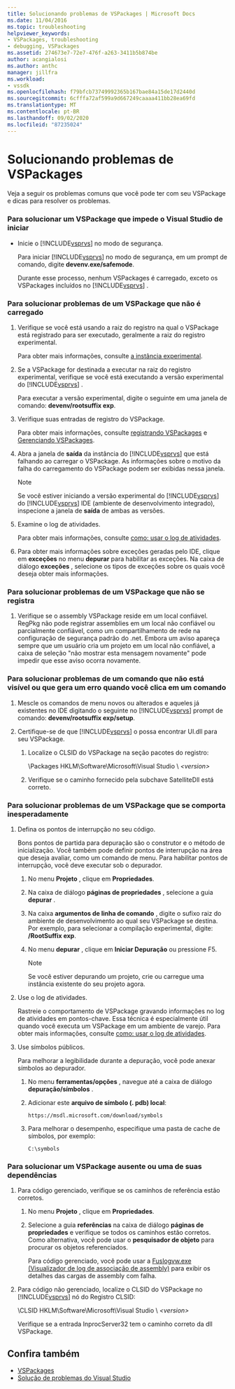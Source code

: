 ```yaml
---
title: Solucionando problemas de VSPackages | Microsoft Docs
ms.date: 11/04/2016
ms.topic: troubleshooting
helpviewer_keywords:
- VSPackages, troubleshooting
- debugging, VSPackages
ms.assetid: 274673e7-72e7-476f-a263-3411b5b874be
author: acangialosi
ms.author: anthc
manager: jillfra
ms.workload:
- vssdk
ms.openlocfilehash: f79bfcb73749992365b167bae84a15de17d2440d
ms.sourcegitcommit: 6cfffa72af599a9d667249caaaa411bb28ea69fd
ms.translationtype: MT
ms.contentlocale: pt-BR
ms.lasthandoff: 09/02/2020
ms.locfileid: "87235024"
---
```

# <a name="troubleshooting-vspackages"></a>Solucionando problemas de VSPackages
Veja a seguir os problemas comuns que você pode ter com seu VSPackage e dicas para resolver os problemas.

### <a name="to-troubleshoot-a-vspackage-that-keeps-visual-studio-from-starting"></a>Para solucionar um VSPackage que impede o Visual Studio de iniciar

- Inicie o [!INCLUDE[vsprvs](../code-quality/includes/vsprvs_md.md)] no modo de segurança.

   Para iniciar [!INCLUDE[vsprvs](../code-quality/includes/vsprvs_md.md)] no modo de segurança, em um prompt de comando, digite **devenv.exe/safemode**.

   Durante esse processo, nenhum VSPackages é carregado, exceto os VSPackages incluídos no [!INCLUDE[vsprvs](../code-quality/includes/vsprvs_md.md)] .

### <a name="to-troubleshoot-a-vspackage-that-does-not-load"></a>Para solucionar problemas de um VSPackage que não é carregado

1. Verifique se você está usando a raiz do registro na qual o VSPackage está registrado para ser executado, geralmente a raiz do registro experimental.

    Para obter mais informações, consulte [a instância experimental](../extensibility/the-experimental-instance.md).

2. Se a VSPackage for destinada a executar na raiz do registro experimental, verifique se você está executando a versão experimental do [!INCLUDE[vsprvs](../code-quality/includes/vsprvs_md.md)] .

    Para executar a versão experimental, digite o seguinte em uma janela de comando: **devenv/rootsuffix exp**.

3. Verifique suas entradas de registro do VSPackage.

    Para obter mais informações, consulte [registrando VSPackages](registering-and-unregistering-vspackages.md) e [Gerenciando VSPackages](../extensibility/managing-vspackages.md).

4. Abra a janela de **saída** da instância do [!INCLUDE[vsprvs](../code-quality/includes/vsprvs_md.md)] que está falhando ao carregar o VSPackage. As informações sobre o motivo da falha do carregamento do VSPackage podem ser exibidas nessa janela.

   > [!NOTE]
   > Se você estiver iniciando a versão experimental do [!INCLUDE[vsprvs](../code-quality/includes/vsprvs_md.md)] do [!INCLUDE[vsprvs](../code-quality/includes/vsprvs_md.md)] IDE (ambiente de desenvolvimento integrado), inspecione a janela de **saída** de ambas as versões.

5. Examine o log de atividades.

    Para obter mais informações, consulte [como: usar o log de atividades](../extensibility/how-to-use-the-activity-log.md).

6. Para obter mais informações sobre exceções geradas pelo IDE, clique em **exceções** no menu **depurar** para habilitar as exceções. Na caixa de diálogo **exceções** , selecione os tipos de exceções sobre os quais você deseja obter mais informações.

### <a name="to-troubleshoot-a-vspackage-that-does-not-register"></a>Para solucionar problemas de um VSPackage que não se registra

1. Verifique se o assembly VSPackage reside em um local confiável. RegPkg não pode registrar assemblies em um local não confiável ou parcialmente confiável, como um compartilhamento de rede na configuração de segurança padrão do .net. Embora um aviso apareça sempre que um usuário cria um projeto em um local não confiável, a caixa de seleção "não mostrar esta mensagem novamente" pode impedir que esse aviso ocorra novamente.

### <a name="to-troubleshoot-a-command-that-is-not-visible-or-that-generates-an-error-when-you-click-a-command"></a>Para solucionar problemas de um comando que não está visível ou que gera um erro quando você clica em um comando

1. Mescle os comandos de menu novos ou alterados e aqueles já existentes no IDE digitando o seguinte no [!INCLUDE[vsprvs](../code-quality/includes/vsprvs_md.md)] prompt de comando: **devenv/rootsuffix exp/setup**.

2. Certifique-se de que [!INCLUDE[vsprvs](../code-quality/includes/vsprvs_md.md)] o possa encontrar UI.dll para seu VSPackage.

   1. Localize o CLSID do VSPackage na seção pacotes do registro:

        \Packages HKLM\Software\Microsoft\Visual Studio \\ *\<version>*

   2. Verifique se o caminho fornecido pela subchave SatelliteDll está correto.

### <a name="to-troubleshoot-a-vspackage-that-behaves-unexpectedly"></a>Para solucionar problemas de um VSPackage que se comporta inesperadamente

1. Defina os pontos de interrupção no seu código.

     Bons pontos de partida para depuração são o construtor e o método de inicialização. Você também pode definir pontos de interrupção na área que deseja avaliar, como um comando de menu. Para habilitar pontos de interrupção, você deve executar sob o depurador.

    1. No menu **Projeto** , clique em **Propriedades**.

    2. Na caixa de diálogo **páginas de propriedades** , selecione a guia **depurar** .

    3. Na caixa **argumentos de linha de comando** , digite o sufixo raiz do ambiente de desenvolvimento ao qual seu VSPackage se destina. Por exemplo, para selecionar a compilação experimental, digite: **/RootSuffix exp**.

    4. No menu **depurar** , clique em **Iniciar Depuração** ou pressione F5.

        > [!NOTE]
        > Se você estiver depurando um projeto, crie ou carregue uma instância existente do seu projeto agora.

2. Use o log de atividades.

     Rastreie o comportamento de VSPackage gravando informações no log de atividades em pontos-chave. Essa técnica é especialmente útil quando você executa um VSPackage em um ambiente de varejo. Para obter mais informações, consulte [como: usar o log de atividades](../extensibility/how-to-use-the-activity-log.md).

3. Use símbolos públicos.

     Para melhorar a legibilidade durante a depuração, você pode anexar símbolos ao depurador.

    1. No menu **ferramentas/opções** , navegue até a caixa de diálogo **depuração/símbolos** .

    2. Adicionar este **arquivo de símbolo (. pdb) local**:

         `https://msdl.microsoft.com/download/symbols`

    3. Para melhorar o desempenho, especifique uma pasta de cache de símbolos, por exemplo:

        ```
        C:\symbols
        ```

### <a name="to-troubleshoot-a-missing-vspackage-or-one-of-its-dependencies"></a>Para solucionar um VSPackage ausente ou uma de suas dependências

1. Para código gerenciado, verifique se os caminhos de referência estão corretos.

   1. No menu **Projeto** , clique em **Propriedades**.

   2. Selecione a guia **referências** na caixa de diálogo **páginas de propriedades** e verifique se todos os caminhos estão corretos. Como alternativa, você pode usar o **pesquisador de objeto** para procurar os objetos referenciados.

        Para código gerenciado, você pode usar a [Fuslogvw.exe (Visualizador de log de associação de assembly)](/dotnet/framework/tools/fuslogvw-exe-assembly-binding-log-viewer) para exibir os detalhes das cargas de assembly com falha.

2. Para código não gerenciado, localize o CLSID do VSPackage no [!INCLUDE[vsprvs](../code-quality/includes/vsprvs_md.md)] nó do Registro CLSID:

    \CLSID HKLM\Software\Microsoft\Visual Studio \\ *\<version>*

   Verifique se a entrada InprocServer32 tem o caminho correto da dll VSPackage.

## <a name="see-also"></a>Confira também
- [VSPackages](../extensibility/internals/vspackages.md)
- [Solução de problemas do Visual Studio](/troubleshoot/visualstudio/welcome-visual-studio/)
